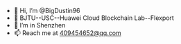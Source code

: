 - 👋 Hi, I’m @BigDustin96
- 👀 BJTU--USC--Huawei Cloud Blockchain Lab--Flexport
- 🌱 I’m in Shenzhen
- 📫 Reach me at 409454652@qq.com

<!---
BigDustin96/BigDustin96 is a ✨ special ✨ repository because its `README.md` (this file) appears on your GitHub profile.
You can click the Preview link to take a look at your changes.
--->
